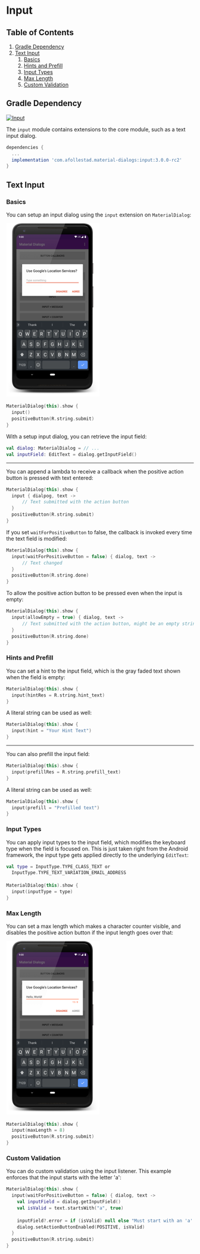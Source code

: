 # Input

## Table of Contents

1. [Gradle Dependency](#gradle-dependency)
2. [Text Input](#text-input)
    1. [Basics](#basics)
    2. [Hints and Prefill](#hints-and-prefill)
    3. [Input Types](#input-types)
    4. [Max Length](#max-length)
    5. [Custom Validation](#custom-validation)

## Gradle Dependency

[ ![Input](https://api.bintray.com/packages/drummer-aidan/maven/material-dialogs%3Ainput/images/download.svg) ](https://bintray.com/drummer-aidan/maven/material-dialogs%3Ainput/_latestVersion)

The `input` module contains extensions to the core module, such as a text input dialog.

```gradle
dependencies {
  ...
  implementation 'com.afollestad.material-dialogs:input:3.0.0-rc2'
}
```

## Text Input

### Basics

You can setup an input dialog using the `input` extension on `MaterialDialog`:

<img src="https://raw.githubusercontent.com/afollestad/material-dialogs/master/art/input.png" width="250px" />

```kotlin
MaterialDialog(this).show {
  input()
  positiveButton(R.string.submit)
}
```

With a setup input dialog, you can retrieve the input field:

```kotlin
val dialog: MaterialDialog = // ...
val inputField: EditText = dialog.getInputField()
```

---

You can append a lambda to receive a callback when the positive action button is pressed with 
text entered: 

```kotlin
MaterialDialog(this).show {
  input { dialpog, text ->
      // Text submitted with the action button
  }
  positiveButton(R.string.submit)
}
```

If you set `waitForPositiveButton` to false, the callback is invoked every time the text field is
modified:

```kotlin
MaterialDialog(this).show {
  input(waitForPositiveButton = false) { dialog, text ->
      // Text changed
  }
  positiveButton(R.string.done)
}
```

To allow the positive action button to be pressed even when the input is empty:

```kotlin
MaterialDialog(this).show {
  input(allowEmpty = true) { dialog, text ->
      // Text submitted with the action button, might be an empty string`
  }
  positiveButton(R.string.done)
}
```

### Hints and Prefill

You can set a hint to the input field, which is the gray faded text shown when the field is empty:

```kotlin
MaterialDialog(this).show {
  input(hintRes = R.string.hint_text)
}
```

A literal string can be used as well:

```kotlin
MaterialDialog(this).show {
  input(hint = "Your Hint Text")
}
```

---

You can also prefill the input field:

```kotlin
MaterialDialog(this).show {
  input(prefillRes = R.string.prefill_text)
}
```

A literal string can be used as well:

```kotlin
MaterialDialog(this).show {
  input(prefill = "Prefilled text")
}
```

### Input Types

You can apply input types to the input field, which modifies the keyboard type when the field is 
focused on. This is just taken right from the Android framework, the input type gets applied 
directly to the underlying `EditText`:

```kotlin
val type = InputType.TYPE_CLASS_TEXT or 
  InputType.TYPE_TEXT_VARIATION_EMAIL_ADDRESS
  
MaterialDialog(this).show {
  input(inputType = type)
}
```

### Max Length

You can set a max length which makes a character counter visible, and disables the positive action 
button if the input length goes over that:

<img src="https://raw.githubusercontent.com/afollestad/material-dialogs/master/art/input_max_length.png" width="250px" />

```kotlin
MaterialDialog(this).show {
  input(maxLength = 8)
  positiveButton(R.string.submit)
}
```

### Custom Validation

You can do custom validation using the input listener. This example enforces that the input
starts with the letter 'a':

```kotlin
MaterialDialog(this).show {
  input(waitForPositiveButton = false) { dialog, text ->
    val inputField = dialog.getInputField()
    val isValid = text.startsWith("a", true)
    
    inputField?.error = if (isValid) null else "Must start with an 'a'!"
    dialog.setActionButtonEnabled(POSITIVE, isValid)
  }
  positiveButton(R.string.submit)
}
```